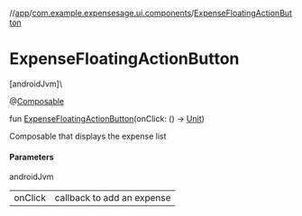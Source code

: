 //[app](../../index.md)/[com.example.expensesage.ui.components](index.md)/[ExpenseFloatingActionButton](-expense-floating-action-button.md)

# ExpenseFloatingActionButton

[androidJvm]\

@[Composable](https://developer.android.com/reference/kotlin/androidx/compose/runtime/Composable.html)

fun [ExpenseFloatingActionButton](-expense-floating-action-button.md)(onClick: () -&gt; [Unit](https://kotlinlang.org/api/latest/jvm/stdlib/kotlin/-unit/index.html))

Composable that displays the expense list

#### Parameters

androidJvm

| | |
|---|---|
| onClick | callback to add an expense |
